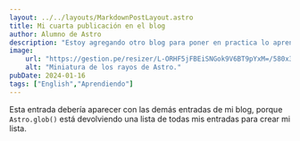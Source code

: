 ```yaml
---
layout: ../../layouts/MarkdownPostLayout.astro
title: Mi cuarta publicación en el blog
author: Alumno de Astro
description: "Estoy agregando otro blog para poner en practica lo aprendido."
image:
    url: "https://gestion.pe/resizer/L-ORHF5jFBEiSNGok9V6BT9pYxM=/580x330/smart/filters:format(jpeg):quality(75)/cloudfront-us-east-1.images.arcpublishing.com/elcomercio/FH4RTYIFCNDDLHOR4JBASVVL2Y.jpg"
    alt: "Miniatura de los rayos de Astro."
pubDate: 2024-01-16
tags: ["English","Aprendiendo"]
---
```

Esta entrada debería aparecer con las demás entradas de mi blog, porque `Astro.glob()` está devolviendo una lista de todas mis entradas para crear mi lista.